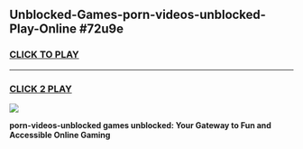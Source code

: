 
## Unblocked-Games-porn-videos-unblocked-Play-Online #72u9e
<h3>
<a href="https://news.freeplayer.one?title=porn-videos-unblocked&ref=3">CLICK TO PLAY</a></h3>
<hr>

<h3>
<a href="https://news.freeplayer.one?title=porn-videos-unblocked&ref=3">CLICK 2 PLAY</a>
  
</h3>

<a href="https://news.freeplayer.one?title=porn-videos-unblocked&ref=3"><img src="https://clearcache.store/games.png"></a>


**porn-videos-unblocked games unblocked: Your Gateway to Fun and Accessible Online Gaming**
